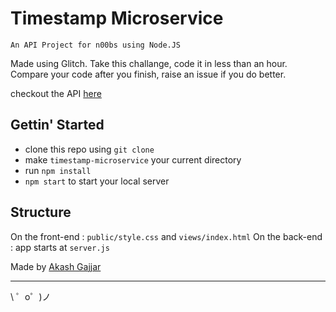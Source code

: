 # Timestamp Microservice

    An API Project for n00bs using Node.JS

Made using Glitch. Take this challange, code it in less than an hour. Compare your code after you finish, raise an issue if you do better.

checkout the API [here](https://picayune-rattlesnake.glitch.me/)

## Gettin' Started

- clone this repo using ```git clone```
- make ```timestamp-microservice``` your current directory
- run ```npm install```
- ```npm start``` to start your local server

## Structure

On the front-end : `public/style.css` and `views/index.html`
On the back-end : app starts at `server.js`

Made by [Akash Gajjar](https://github.com/skywalker212)

-------------------

\ ゜o゜)ノ
